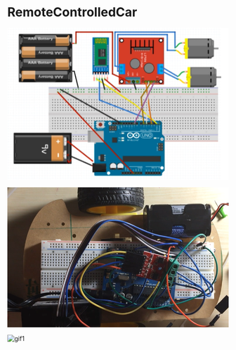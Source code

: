 # RemoteControlledCar

![png1](resources/rccarckt.png)


![png2](resources/rccarphy.png)


![gif1](resources/rccarvid.gif)
